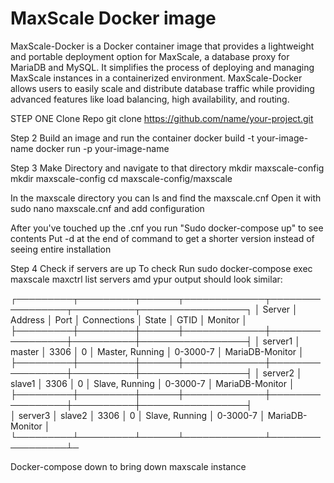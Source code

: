 # MaxScale Docker image

MaxScale-Docker is a Docker container image that provides a lightweight and portable deployment option for MaxScale, a database proxy for MariaDB and MySQL. It simplifies the process of deploying and managing MaxScale instances in a containerized environment. MaxScale-Docker allows users to easily scale and distribute database traffic while providing advanced features like load balancing, high availability, and routing.


STEP ONE Clone Repo
git clone https://github.com/name/your-project.git



Step 2 Build an image and run the container
docker build -t your-image-name 
docker run -p  your-image-name

Step 3 Make Directory and navigate to that directory
mkdir maxscale-config
mkdir maxscale-config
cd maxscale-config/maxscale

In the maxscale directory you can ls and find the maxscale.cnf 
Open it with sudo nano maxscale.cnf and add configuration

After you've touched up the .cnf you run "Sudo docker-compose up" to see contents
Put -d at the end of command to get a shorter version instead of seeing entire installation

Step 4 Check if servers are up
To check Run sudo docker-compose exec maxscale maxctrl list servers amd ypur output should look similar:


┌─────────┬─────────┬──────┬─────────────┬─────────────────┬──────────┬─────────────────┐
│ Server  │ Address │ Port │ Connections │ State           │ GTID     │ Monitor         │
├─────────┼─────────┼──────┼─────────────┼─────────────────┼──────────┼─────────────────┤
│ server1 │ master  │ 3306 │ 0           │ Master, Running │ 0-3000-7 │ MariaDB-Monitor │
├─────────┼─────────┼──────┼─────────────┼─────────────────┼──────────┼─────────────────┤
│ server2 │ slave1  │ 3306 │ 0           │ Slave, Running  │ 0-3000-7 │ MariaDB-Monitor │
├─────────┼─────────┼──────┼─────────────┼─────────────────┼──────────┼─────────────────┤                                 
│ server3 │ slave2  │ 3306 │ 0           │ Slave, Running  │ 0-3000-7 │ MariaDB-Monitor │
└─────────┴─────────┴──────┴─────────────┴─────────────────┴─


Docker-compose down to bring down maxscale instance
